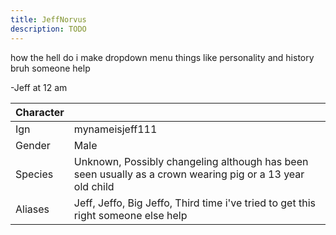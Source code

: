 ```yaml
---
title: JeffNorvus
description: TODO
---
```


how the hell do i make dropdown menu things like personality and history bruh someone help

-Jeff at 12 am

| Character | |
|-|-|
| Ign | mynameisjeff111 |
| Gender | Male |
| Species | Unknown, Possibly changeling although has been seen usually as a crown wearing pig or a 13 year old child |
|Aliases|  Jeff, Jeffo, Big Jeffo, Third time i've tried to get this right someone else help |
